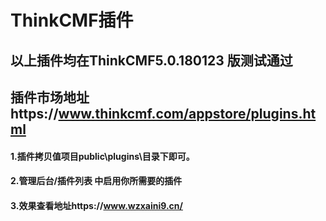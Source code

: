 # ThinkCMF插件
## 以上插件均在ThinkCMF5.0.180123 版测试通过
## 插件市场地址https://www.thinkcmf.com/appstore/plugins.html
#### 1.插件拷贝值项目public\plugins\目录下即可。
#### 2.管理后台/插件列表 中启用你所需要的插件
#### 3.效果查看地址https://www.wzxaini9.cn/
